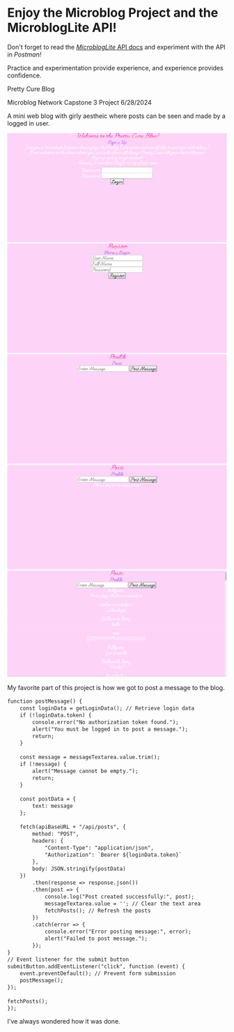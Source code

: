 # Enjoy the Microblog Project and the MicroblogLite API!

Don't forget to read the [*MicroblogLite* API docs](http://microbloglite.us-east-2.elasticbeanstalk.com/docs) and experiment with the API in *Postman!*

Practice and experimentation provide experience, and experience provides confidence.

Pretty Cure Blog

Microblog Network Capstone 3 Project 6/28/2024

A mini web blog with girly aestheic where posts can be seen and made by a logged in user.

![Home Page](./README/homePage.png)
![Register Page](./README/registerPage.png)
![Profile Page](./README/profilePage.png)
![Post Page (not logged in)](./README/postPageNotLogin.png)
![Post page (logged in)](./README/postPageLogin.png)

My favorite part of this project is how we got to post a message to the blog.

    function postMessage() {
        const loginData = getLoginData(); // Retrieve login data
        if (!loginData.token) {
            console.error("No authorization token found.");
            alert("You must be logged in to post a message.");
            return;
        }

        const message = messageTextarea.value.trim();
        if (!message) {
            alert("Message cannot be empty.");
            return;
        }

        const postData = {
            text: message
        };

        fetch(apiBaseURL + "/api/posts", {
            method: "POST",
            headers: {
                "Content-Type": "application/json",
                "Authorization": `Bearer ${loginData.token}`
            },
            body: JSON.stringify(postData)
        })
            .then(response => response.json())
            .then(post => {
                console.log("Post created successfully:", post);
                messageTextarea.value = ''; // Clear the text area
                fetchPosts(); // Refresh the posts
            })
            .catch(error => {
                console.error("Error posting message:", error);
                alert("Failed to post message.");
            });
    }
    // Event listener for the submit button
    submitButton.addEventListener("click", function (event) {
        event.preventDefault(); // Prevent form submission
        postMessage();
    });

    fetchPosts();
    });

I've always wondered how it was done.